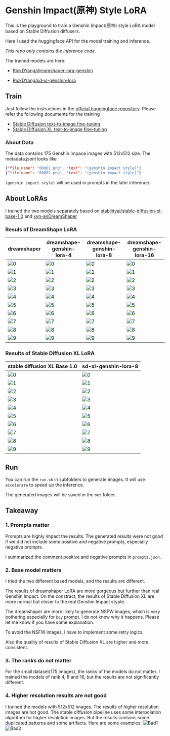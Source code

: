 # Genshin Impact(原神) Style LoRA
This is the playground to train a Genshin Impact(原神) style LoRA model based on Stable Diffusion diffusers.

Here I used the huggingface API for the model training and inference.

*This repo only contains the inference code.*

The trained models are here:

- [RickDYang/dreamshaper-lora-genshin](https://huggingface.co/RickDYang/dreamshaper-lora-genshin)

- [RickDYang/sd-xl-genshin-lora](https://huggingface.co/RickDYang/sd-xl-genshin-lora)

## Train

Just follow the instructions in the [official huggingface repository](https://github.com/huggingface/diffusers).
Please refer the following documents for the training

- [Stable Diffusion text-to-image fine-tuning](https://github.com/huggingface/diffusers/blob/main/examples/text_to_image/README.md)
- [Stable Diffusion XL text-to-image fine-tuning](https://github.com/huggingface/diffusers/blob/main/examples/text_to_image/README_sdxl.md)

### About Data
The data contains 175 Genshin Impace images with 512x512 size. The metadata.jsonl looks like
```json
{"file_name": "00001.png", "text": "(genshin impact style)"}
{"file_name": "00002.png", "text": "(genshin impact style)"}
```

`(genshin impact style)` will be used in prompts in the later inference.

## About LoRAs

 I trained the two models separately based on [stabilityai/stable-diffusion-xl-base-1.0](https://huggingface.co/stabilityai/stable-diffusion-xl-base-1.0) and [xyn-ai/DreamShaper](https://huggingface.co/xyn-ai/DreamShaper)

### Resuls of DreamShape LoRA
| dreamshaper | dreamshape-genshin-lora-4 | dreamshape-genshin-lora-8 | dreamshape-genshin-lora-16 |
|-|-|-|-|
| ![0](./dreamshaper/img/r00-0000.png)| ![0](./dreamshaper/img/r04-0000.png) | ![0](./dreamshaper/img/r08-0000.png) | ![0](./dreamshaper/img/r16-0000.png) |
| ![1](./dreamshaper/img/r00-0001.png)| ![1](./dreamshaper/img/r04-0001.png) | ![1](./dreamshaper/img/r08-0001.png) | ![1](./dreamshaper/img/r16-0001.png) |
| ![2](./dreamshaper/img/r00-0002.png)| ![2](./dreamshaper/img/r04-0002.png) | ![2](./dreamshaper/img/r08-0002.png) | ![2](./dreamshaper/img/r16-0002.png) |
| ![3](./dreamshaper/img/r00-0003.png)| ![3](./dreamshaper/img/r04-0003.png) | ![3](./dreamshaper/img/r08-0003.png) | ![3](./dreamshaper/img/r16-0003.png) |
| ![4](./dreamshaper/img/r00-0004.png)| ![4](./dreamshaper/img/r04-0004.png) | ![4](./dreamshaper/img/r08-0004.png) | ![4](./dreamshaper/img/r16-0004.png) |
| ![5](./dreamshaper/img/r00-0005.png)| ![5](./dreamshaper/img/r04-0005.png) | ![5](./dreamshaper/img/r08-0005.png) | ![5](./dreamshaper/img/r16-0005.png) |
| ![6](./dreamshaper/img/r00-0006.png)| ![6](./dreamshaper/img/r04-0006.png) | ![6](./dreamshaper/img/r08-0006.png) | ![6](./dreamshaper/img/r16-0006.png) |
| ![7](./dreamshaper/img/r00-0007.png)| ![7](./dreamshaper/img/r04-0007.png) | ![7](./dreamshaper/img/r08-0007.png) | ![7](./dreamshaper/img/r16-0007.png) |
| ![8](./dreamshaper/img/r00-0008.png)| ![8](./dreamshaper/img/r04-0008.png) | ![8](./dreamshaper/img/r08-0008.png) | ![8](./dreamshaper/img/r16-0008.png) |
| ![9](./dreamshaper/img/r00-0009.png)| ![9](./dreamshaper/img/r04-0009.png) | ![9](./dreamshaper/img/r08-0009.png) | ![9](./dreamshaper/img/r16-0009.png) |

### Results of Stable Diffusion XL LoRA
| stable diffusion XL Base 1.0 | sd-xl-genshin-lora-8 |
|-|-|
| ![0](./sd_xl/img/r00-0000.png)| ![0](.//sd_xl/img/r04-0000.png) |
| ![1](./sd_xl/img/r00-0001.png)| ![1](.//sd_xl/img/r04-0001.png) |
| ![2](./sd_xl/img/r00-0002.png)| ![2](.//sd_xl/img/r04-0002.png) |
| ![3](./sd_xl/img/r00-0003.png)| ![3](.//sd_xl/img/r04-0003.png) |
| ![4](./sd_xl/img/r00-0004.png)| ![4](.//sd_xl/img/r04-0004.png) |
| ![5](./sd_xl/img/r00-0005.png)| ![5](.//sd_xl/img/r04-0005.png) |
| ![6](./sd_xl/img/r00-0006.png)| ![6](.//sd_xl/img/r04-0006.png) |
| ![7](./sd_xl/img/r00-0007.png)| ![7](.//sd_xl/img/r04-0007.png) |
| ![8](./sd_xl/img/r00-0008.png)| ![8](.//sd_xl/img/r04-0008.png) |
| ![9](./sd_xl/img/r00-0009.png)| ![9](.//sd_xl/img/r04-0009.png) |


## Run

You can run the `run.sh` in subfolders to generate images. It will use `accelerate` to speed up the inference.

The generated images will be saved in the `out` folder.


## Takeaway

### 1. Prompts matter

Prompts are highly impact the results. The generated results were not good if we did not include some positive and negative prompts, especially negative prompts.

I summarized the comment positive and negative prompts in `prompts.json`.

### 2. Base model matters

I tried the two different based models, and the results are different.

The results of dreamshaper LoRA are more gorgeous but further than real Genshin Impact. On the constract, the results of Stable Diffusion XL are more normal but closer to the real Genshin Impact styple. 

The dreamshaper are more likely to generate NSFW images, which is very bothering especially for `boy` prompt. I do not know why it happens. Please let me know if you have some explanation.

To avoid the NSFW images, I have to implement some retry logics.

Also the quality of results of Stable Diffusion XL are higher and more consistent.

### 3. The ranks do not matter

For the small dataset(175 images), the ranks of the models do not matter. I trained the models of rank 4, 8 and 16, but the results are not significantly different.


### 4. Higher resolution results are not good

I trained the models with 512x512 images. The results of higher resolution images are not good. The stable diffusion pipeline uses some interpolation algorithm for higher resolution images. But the results contains some duplicated patterns and some artifacts. Here are some examples:
![Bad1](./sd_xl/img/1200x1600-01.png) ![Bad2](./sd_xl/img/1200x1600-02.png)
